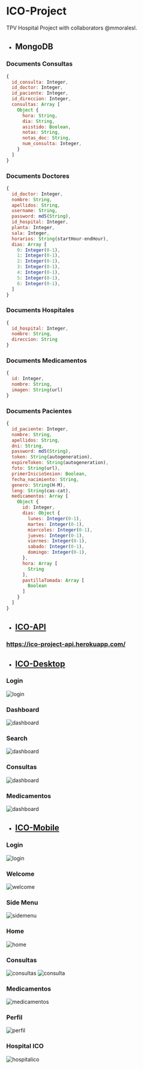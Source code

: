 # ICO-Project

TPV Hospital Project with collaborators @mmoralesl.

* ## MongoDB

### Documents Consultas
```js
{
  id_consulta: Integer,
  id_doctor: Integer,
  id_paciente: Integer,
  id_direccion: Integer,
  consultas: Array [
    Object {
      hora: String,
      dia: String,
      asistido: Boolean,
      notas: String,
      notas_doc: String,
      num_consulta: Integer,
    }
  ]
}
```

### Documents Doctores
```js
{
  id_doctor: Integer,
  nombre: String,
  apellidos: String,
  username: String,
  password: md5(String),
  id_hospital: Integer,
  planta: Integer,
  sala: Integer,
  horarios: String(startHour-endHour),
  dias: Array [
    0: Integer(0-1),
    1: Integer(0-1),
    2: Integer(0-1),
    3: Integer(0-1),
    4: Integer(0-1),
    5: Integer(0-1),
    6: Integer(0-1),
  ]
}
```

### Documents Hospitales
```js
{
  id_hospital: Integer,
  nombre: String,
  direccion: String
}
```

### Documents Medicamentos
```js
{
  id: Integer,
  nombre: String,
  imagen: String(url)
}
```

### Documents Pacientes
```js
{
  id_paciente: Integer,
  nombre: String,
  apellidos: String,
  dni: String,
  password: md5(String),
  token: String(autogeneration),
  expireToken: String(autogeneration),
  foto: String(url),
  primerInicioSesion: Boolean,
  fecha_nacimiento: String,
  genero: String(H-M),
  leng: String(cas-cat),
  medicamentos: Array [
    Object {
      id: Integer,
      dias: Object {
        lunes: Integer(0-1),
        martes: Integer(0-1),
        miercoles: Integer(0-1),
        jueves: Integer(0-1),
        viernes: Integer(0-1),
        sabado: Integer(0-1),
        domingo: Integer(0-1),
      },
      hora: Array [
        String
      ],
      pastillaTomada: Array [
        Boolean
      ]
    }
  ]
}
```

* ## [ICO-API](https://github.com/jcsalinas20/ICO-API)

### https://ico-project-api.herokuapp.com/

* ## [ICO-Desktop](https://github.com/jcsalinas20/ICO-Desktop)

### Login

![login](http://imgfz.com/i/v2tmdIE.png)

### Dashboard

![dashboard](http://imgfz.com/i/WyPxmCO.png)

### Search

![dashboard](http://imgfz.com/i/cOylRfa.png)

### Consultas

![dashboard](http://imgfz.com/i/ZzK9YAo.png)

### Medicamentos

![dashboard](http://imgfz.com/i/sBfLuhl.png)

* ## [ICO-Mobile](https://github.com/jcsalinas20/ICO-Movil)

### Login

![login](http://imgfz.com/i/9hcH8gZ.png)

### Welcome

![welcome](http://imgfz.com/i/DAyztMe.png)

### Side Menu

![sidemenu](http://imgfz.com/i/xRpY9VQ.png)

### Home

![home](http://imgfz.com/i/X6TAPrR.png)

### Consultas

![consultas](http://imgfz.com/i/4z60evE.png)
![consulta](http://imgfz.com/i/Xdtvmyx.png)

### Medicamentos

![medicamentos](http://imgfz.com/i/Q9CZ5Gt.png)

### Perfil

![perfil](http://imgfz.com/i/azWAgxb.png)

### Hospital ICO

![hospitalico](http://imgfz.com/i/GXn6gLN.png)
